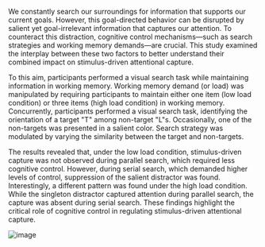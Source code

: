 We constantly search our surroundings for information that supports our current goals. However, this goal-directed behavior can be disrupted by salient yet goal-irrelevant information that captures our attention. To counteract this distraction, cognitive control mechanisms—such as search strategies and working memory demands—are crucial. This study examined the interplay between these two factors to better understand their combined impact on stimulus-driven attentional capture.

To this aim, participants performed a visual search task while maintaining information in working memory. Working memory demand (or load) was manipulated by requiring participants to maintain either one item (low load condition) or three items (high load condition) in working memory. Concurrently, participants performed a visual search task, identifying the orientation of a target "T" among non-target "L"s. Occasionally, one of the non-targets was presented in a salient color. Search strategy was modulated by varying the similarity between the target and non-targets.

The results revealed that, under the low load condition, stimulus-driven capture was not observed during parallel search, which required less cognitive control. However, during serial search, which demanded higher levels of control, suppression of the salient distractor was found. Interestingly, a different pattern was found under the high load condition. While the singleton distractor captured attention during parallel search, the capture was absent during serial search. These findings highlight the critical role of cognitive control in regulating stimulus-driven attentional capture.


![image](https://github.com/user-attachments/assets/db9795c1-7ee8-4962-9986-c369f303fb2e)




